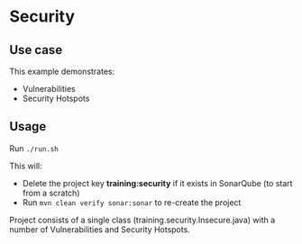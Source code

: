 # Security

## Use case
This example demonstrates:
- Vulnerabilities
- Security Hotspots

## Usage

Run `./run.sh`

This will:
- Delete the project key **training:security** if it exists in SonarQube (to start from a scratch)
- Run `mvn clean verify sonar:sonar` to re-create the project

Project consists of a single class (training.security.Insecure.java) with a number of Vulnerabilities and Security Hotspots.
